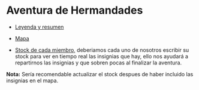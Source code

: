 # Aventura de Hermandades

  * [Leyenda y resumen ](https://docs.google.com/spreadsheets/d/10BClAz0bYftk9-fsJB-1oa1LIPkn-np7fzznIz39eUM/edit#gid=0&range=B7:K8)
  * [Mapa](https://docs.google.com/spreadsheets/d/10BClAz0bYftk9-fsJB-1oa1LIPkn-np7fzznIz39eUM/edit#gid=313575100)
 
* [Stock de cada miembro,](https://docs.google.com/spreadsheets/d/10BClAz0bYftk9-fsJB-1oa1LIPkn-np7fzznIz39eUM/edit#gid=2080277180&range=B2:B3)
deberiamos cada uno de nosotros escribir su stock para ver en tiempo real las insignias que hay,
ello nos ayudará a repartirnos las insignias y que sobren pocas al finalizar la aventura.

__Nota:__ Sería recomendable actualizar el stock despues de haber incluido las insignias en el mapa.
